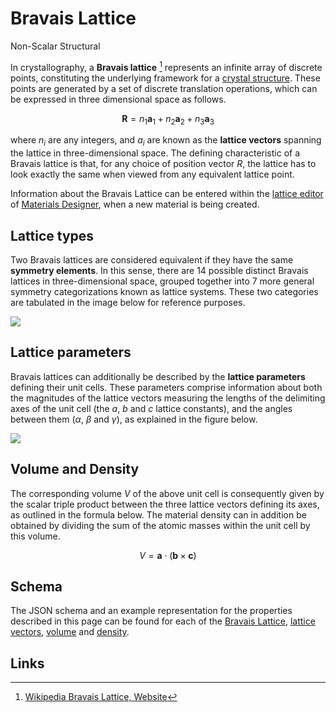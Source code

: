 # Bravais Lattice

<span class="btn badge b-success border-50">Non-Scalar</span> <span class="btn badge b-info border-50">Structural</span>
  
In crystallography, a **Bravais lattice** [^1] represents an infinite array of discrete points, constituting the underlying framework for a [crystal structure](crystal-structure.md). These points are generated by a set of discrete translation operations, which can be expressed in three dimensional space as follows.
  
$$
{\displaystyle \mathbf{R} = n_{1}\mathbf{a}_{1} + n_{2}\mathbf{a}_{2} + n_{3}\mathbf{a}_{3}}
$$
  
where $n_i$ are any integers, and $a_i$ are known as the **lattice vectors** spanning the lattice in three-dimensional space. The defining characteristic of a Bravais lattice is that, for any choice of position vector $R$, the lattice has to look exactly the same when viewed from any equivalent lattice point.

Information about the Bravais Lattice can be entered within the [lattice editor](../../materials-designer/source-editor/lattice.md) of [Materials Designer](../../materials-designer/overview.md), when a new material is being created.

## Lattice types
  
Two Bravais lattices are considered equivalent if they have the same **symmetry elements**. In this sense, there are 14 possible distinct Bravais lattices in three-dimensional space, grouped together into 7 more general symmetry categorizations known as lattice systems. These two categories are tabulated in the image below for reference purposes.
  
<img src="/images/Bravais_lattices.png"/>

## Lattice parameters

Bravais lattices can additionally be described by the **lattice parameters** defining their unit cells. These parameters comprise information about both the magnitudes of the lattice vectors measuring the lengths of the delimiting axes of the unit cell (the $a$, $b$ and $c$ lattice constants), and the angles between them ($\alpha$, $\beta$ and $\gamma$), as explained in the figure below.

<img src="https://upload.wikimedia.org/wikipedia/commons/5/5e/UnitCell.png"/>

## Volume and Density

The corresponding volume $V$ of the above unit cell is consequently given by the scalar triple product between the three lattice vectors defining its axes, as outlined in the formula below. The material density can in addition be obtained by dividing the sum of the atomic masses within the unit cell by this volume.

$$
 V = \mathbf{a}\cdot(\mathbf{b}\times \mathbf{c}) 
$$

## Schema 

The JSON schema and an example representation for the properties described in this page can be found for each of the [Bravais Lattice](../../properties/data/list.md#bravais-lattice), [lattice vectors](../../properties/data/list.md#lattice-vectors), [volume](../../properties/data/list.md#volume) and [density](../../properties/data/list.md#density).

## Links

[^1]: [Wikipedia Bravais Lattice, Website](https://en.wikipedia.org/wiki/Bravais_lattice)
